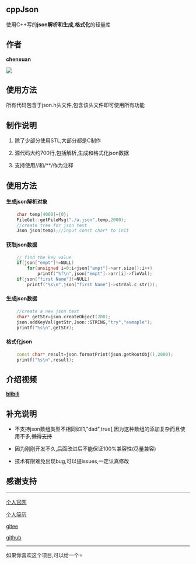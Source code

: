 ## cppJson

使用C++写的**json解析和生成,格式化**的轻量库

## 作者

**chenxuan**

![](https://i.loli.net/2021/10/25/7pQUDsB12GE4tgx.png)

## 使用方法

所有代码包含于json.h头文件,包含该头文件即可使用所有功能

## 制作说明

1. 除了少部分使用STL,大部分都是C制作

2. 源代码大约700行,包括解析,生成和格式化json数据

3. 支持使用//和/**/作为注释

## 使用方法

#### 生成json解析对象

```cpp
    char temp[4000]={0};
    FileGet::getFileMsg("./a.json",temp,2000);
    //create tree for json text
    Json json(temp);//input const char* to init
```

#### 获取json数据

```cpp
    // find the key value
    if(json["empt"]!=NULL)
        for(unsigned i=0;i<json["empt"]->arr.size();i++)
            printf("%f\n",json["empt"]->arr[i]->floVal);
    if(json["first Name"]!=NULL)
        printf("%s\n",json["first Name"]->strVal.c_str());
```

#### 生成json数据

```cpp
    //create a new json text
    char* getStr=json.createObject(200);
    json.addKeyVal(getStr,Json::STRING,"try","exmaple");
    printf("%s\n",getStr);
```

#### 格式化json

```cpp
    const char* result=json.formatPrint(json.getRootObj(),2000);
    printf("%s\n",result);
```

## 介绍视频

**[blibili](https://www.bilibili.com/video/BV1Nq4y1w7zY?from=search&seid=12628536326241937240&spm_id_from=333.337.0.0)**

## 补充说明

- 不支持json数组类型不相同如[1,"dad",true],因为这种数组的添加复杂而且使用不多,~~懒得支持~~

- 因为刚刚开发不久,后面改进后不能保证100%兼容性(尽量兼容)

- 技术有限难免出现bug,可以提issues,一定认真修改

## 感谢支持

---

[个人官网](http://chenxuanweb.top) 

[个人简历](http://chenxuanweb.top/resume.html) 

[gitee](https://gitee.com/chenxuan520) 

[github](https://github.com/chenxuan520)

---

如果你喜欢这个项目,可以给一个⭐
